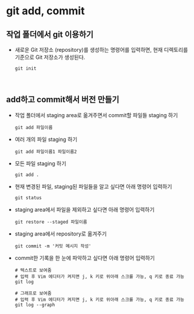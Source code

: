 # git add, commit

## 작업 폴더에서 git 이용하기

- 새로운 Git 저장소 (repository)를 생성하는 명령어를 입력하면, 현재 디렉토리를 기준으로 Git 저장소가 생성된다.

  ```shell
  git init
  ```

<br/>

## add하고 commit해서 버전 만들기

- 작업 폴더에서 staging area로 옮겨주면서 commit할 파일들 staging 하기

  ```shell
  git add 파일이름
  ```

- 여러 개의 파일 staging 하기

  ```shell
  git add 파일이름1 파일이름2
  ```

- 모든 파일 staging 하기

  ```shell
  git add .
  ```

- 현재 변경된 파일, staging된 파일들을 알고 싶다면 아래 명령어 입력하기

  ```shell
  git status
  ```

- staging area에서 파일을 제외하고 싶다면 아래 명령어 입력하기

  ```shell
  git restore --staged 파일이름
  ```

- staging area에서 repository로 옮겨주기

  ```shell
  git commit -m '커밋 메시지 작성'
  ```

- commit한 기록을 한 눈에 파악하고 싶다면 아래 명령어 입력하기

  ```shell
  # 텍스트로 보여줌
  # 입력 후 Vim 에디터가 켜지면 j, k 키로 위아래 스크롤 가능, q 키로 종료 가능
  git log
  ```

  ```shell
  # 그래프로 보여줌
  # 입력 후 Vim 에디터가 켜지면 j, k 키로 위아래 스크롤 가능, q 키로 종료 가능
  git log --graph
  ```
